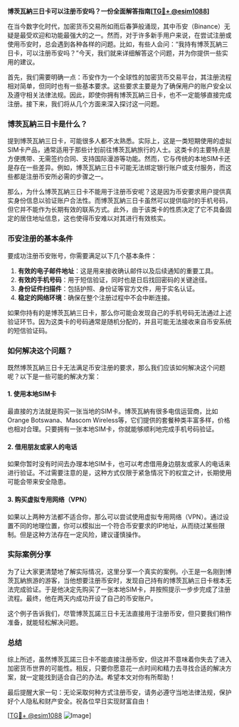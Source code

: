 **博茨瓦納三日卡可以注册币安吗？一份全面解答指南[[TG💪+ @esim1088](https://t.me/s/esim1088)]**

在当今数字化时代，加密货币交易所如雨后春笋般涌现，其中币安（Binance）无疑是最受欢迎和功能最强大的之一。然而，对于许多新手用户来说，在尝试注册或使用币安时，总会遇到各种各样的问题。比如，有些人会问：“我持有博茨瓦納三日卡，可以注册币安吗？”今天，我们就来详细解答这个问题，并为你提供一些实用的建议。

首先，我们需要明确一点：币安作为一个全球性的加密货币交易平台，其注册流程相对简单，但同时也有一些基本要求。这些要求主要是为了确保用户的账户安全以及遵守相关法律法规。因此，即使你拥有博茨瓦納三日卡，也不一定能够直接完成注册。接下来，我们将从几个方面来深入探讨这一问题。

### 博茨瓦納三日卡是什么？

提到博茨瓦納三日卡，可能很多人都不太熟悉。实际上，这是一类短期使用的虚拟SIM卡产品，通常适用于那些计划前往博茨瓦納旅行的人士。这类卡的主要特点是方便携带、无需签约合同、支持国际漫游等功能。然而，它与传统的本地SIM卡还是存在一些差异。例如，博茨瓦納三日卡可能无法绑定银行账户或支付服务，而这些都是注册币安所必需的步骤之一。

那么，为什么博茨瓦納三日卡不能用于注册币安呢？这是因为币安要求用户提供真实身份信息以验证账户合法性。而博茨瓦納三日卡虽然可以提供临时的手机号码，但它并不能作为长期有效的联系方式。此外，由于该类卡的性质决定了它不具备固定的居住地址信息，这也使得币安难以对其进行有效核实。

### 币安注册的基本条件

要成功注册币安账号，你需要满足以下几个基本条件：

1. **有效的电子邮件地址**：这是用来接收确认邮件以及后续通知的重要工具。
2. **有效的手机号码**：用于短信验证，同时也是日后找回密码的关键途径。
3. **身份证件扫描件**：包括护照、身份证等官方文件，用于实名认证。
4. **稳定的网络环境**：确保在整个注册过程中不会中断连接。

如果你持有的是博茨瓦納三日卡，那么你可能会发现自己的手机号码无法通过上述验证环节。因为这类卡的号码通常是随机分配的，并且可能无法接收来自币安系统的短信验证码。

### 如何解决这个问题？

既然博茨瓦納三日卡无法满足币安注册的要求，那么我们应该如何解决这个问题呢？以下是一些可能的解决方案：

#### 1. 使用本地SIM卡

最直接的方法就是购买一张当地的SIM卡。博茨瓦納有很多电信运营商，比如Orange Botswana、Mascom Wireless等，它们提供的套餐种类丰富多样，价格也相对合理。只要拥有一张本地SIM卡，你就能够顺利地完成手机号码验证。

#### 2. 借用朋友或家人的电话

如果你暂时没有时间去办理本地SIM卡，也可以考虑借用身边朋友或家人的电话来进行验证。不过需要注意的是，这种方式仅限于紧急情况下的权宜之计，长期使用可能会带来安全隐患。

#### 3. 购买虚拟专用网络（VPN）

如果以上两种方法都不适合你，那么可以尝试使用虚拟专用网络（VPN）。通过设置不同的地理位置，你可以模拟出一个符合币安要求的IP地址，从而绕过某些限制。但是这种方法存在一定风险，建议谨慎操作。

### 实际案例分享

为了让大家更清楚地了解实际情况，这里分享一个真实的案例。小王是一名刚到博茨瓦納旅游的游客，当他想要注册币安时，发现自己持有的博茨瓦納三日卡根本无法完成验证。于是他决定先购买了一张本地SIM卡，并按照提示一步步完成了注册流程。最终，他在两天内成功开设了自己的币安账户。

这个例子告诉我们，尽管博茨瓦諾三日卡无法直接用于注册币安，但只要我们稍作准备，就能轻松解决问题。

### 总结

综上所述，虽然博茨瓦諾三日卡不能直接注册币安，但这并不意味着你失去了进入加密货币世界的可能性。相反，只要你愿意花一点时间和精力去寻找合适的解决方案，就一定能找到适合自己的办法。希望本文对你有所帮助！

最后提醒大家一句：无论采取何种方式注册币安，请务必遵守当地法律法规，保护好个人隐私和财产安全。祝各位早日实现财富自由！

[[TG💪+ @esim1088](https://t.me/s/esim1088) ![Image](https://i.postimg.cc/4NQfJmqS/Snipaste-2025-05-13-00-14-12.png)]